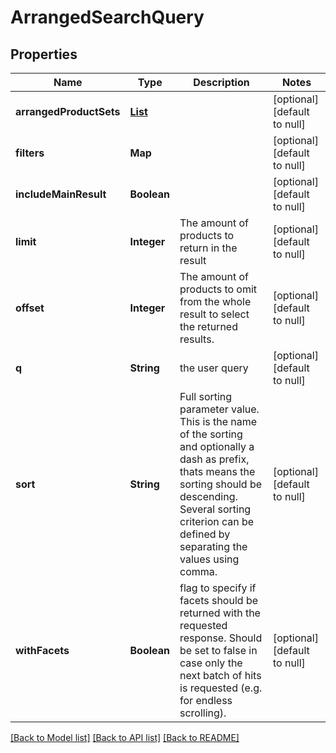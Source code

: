 # ArrangedSearchQuery
## Properties

| Name | Type | Description | Notes |
|------------ | ------------- | ------------- | -------------|
| **arrangedProductSets** | [**List**](ProductSet.md) |  | [optional] [default to null] |
| **filters** | **Map** |  | [optional] [default to null] |
| **includeMainResult** | **Boolean** |  | [optional] [default to null] |
| **limit** | **Integer** | The amount of products to return in the result | [optional] [default to null] |
| **offset** | **Integer** | The amount of products to omit from the whole result to select the returned results. | [optional] [default to null] |
| **q** | **String** | the user query | [optional] [default to null] |
| **sort** | **String** | Full sorting parameter value. This is the name of the sorting and optionally a dash as prefix, thats means the sorting should be descending. Several sorting criterion can be defined by separating the values using comma. | [optional] [default to null] |
| **withFacets** | **Boolean** | flag to specify if facets should be returned with the requested response. Should be set to false in case only the next batch of hits is requested (e.g. for endless scrolling). | [optional] [default to null] |

[[Back to Model list]](../index.md#documentation-for-models) [[Back to API list]](../index.md#documentation-for-api-endpoints) [[Back to README]](../index.md)

